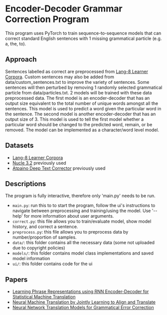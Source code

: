 # Encoder-Decoder Grammar Correction Program

This program uses PyTorch to train sequence-to-sequence models that can correct standard English sentences with 1 missing grammatical particle (e.g. a, the, to).

## Approach
Sentences labelled as correct are preprocessed from [Lang-8 Learner Corpora](http://cl.naist.jp/nldata/lang-8/). Custom sentences may also be added from data/custom_sentences.txt to improve the variety of sentences. Some sentences will then perturbed by removing 1 randomly selected grammatical particle from data/particles.txt. 2 models will be trained with these data preprocessed data. The first model is an encoder-decoder that has an output size equivalent to the total number of unique words amongst all the sentences. This model is used to predict a word given the particular word in the sentence. The second model is another encoder-decoder that has an output size of 3. This model is used to tell the first model whether a particular word should be changed to the predicted word, remain, or be removed. The model can be implemented as a character/word level model.

## Datasets
- [Lang-8 Learner Corpora](http://cl.naist.jp/nldata/lang-8/)
- [Nucle 3.2](http://www.comp.nus.edu.sg/~nlp/conll14st.html) previously used
- [Atpaino Deep Text Corrector](https://github.com/atpaino/deep-text-corrector) previously used

## Descriptions
The program is fully interactive, therefore only 'main.py' needs to be run. 
- `main.py`: run this to to start the program, follow the ui's instructions to navigate between preprocessing and training/using the model. Use '--help' for more information about user arguments.
- `correct.py`: this file allows you to train/evaluate model, show model history, and correct a sentence.
- `preprocess.py`: this file allows you to preprocess data by number/proportion of samples.
- `data/`: this folder contains all the necessary data (some not uploaded due to copyright policies)
- `models/`: this folder contains model class implementations and saved model information
- `ui/`: this folder contains code for the ui

## Papers
- [Learning Phrase Representations using RNN Encoder-Decoder for Statistical Machine Translation](https://arxiv.org/pdf/1406.1078.pdf)
- [Neural Machine Translation by Jointly Learning to Align and Translate](https://arxiv.org/pdf/1409.0473.pdf)
- [Neural Network Translation Models for Grammatical Error Correction](https://arxiv.org/pdf/1606.00189.pdf)
